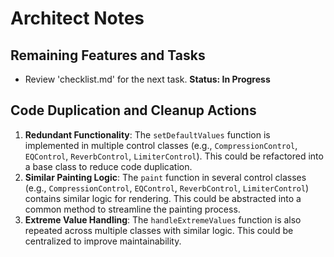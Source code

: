 # Architect Notes

## Remaining Features and Tasks
- Review 'checklist.md' for the next task. **Status: In Progress**

## Code Duplication and Cleanup Actions
1. **Redundant Functionality**: The `setDefaultValues` function is implemented in multiple control classes (e.g., `CompressionControl`, `EQControl`, `ReverbControl`, `LimiterControl`). This could be refactored into a base class to reduce code duplication.
2. **Similar Painting Logic**: The `paint` function in several control classes (e.g., `CompressionControl`, `EQControl`, `ReverbControl`, `LimiterControl`) contains similar logic for rendering. This could be abstracted into a common method to streamline the painting process.
3. **Extreme Value Handling**: The `handleExtremeValues` function is also repeated across multiple classes with similar logic. This could be centralized to improve maintainability.
